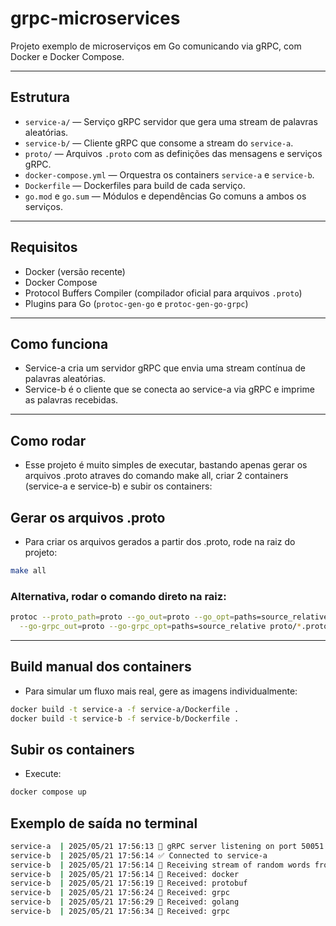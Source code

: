 # grpc-microservices

Projeto exemplo de microserviços em Go comunicando via gRPC, com Docker e Docker Compose.

---

## Estrutura

- `service-a/` — Serviço gRPC servidor que gera uma stream de palavras aleatórias.
- `service-b/` — Cliente gRPC que consome a stream do `service-a`.
- `proto/` — Arquivos `.proto` com as definições das mensagens e serviços gRPC.
- `docker-compose.yml` — Orquestra os containers `service-a` e `service-b`.
- `Dockerfile` — Dockerfiles para build de cada serviço.
- `go.mod` e `go.sum` — Módulos e dependências Go comuns a ambos os serviços.

---

## Requisitos

- Docker (versão recente)
- Docker Compose
- Protocol Buffers Compiler (compilador oficial para arquivos `.proto`)
- Plugins para Go (`protoc-gen-go` e `protoc-gen-go-grpc`)

---

## Como funciona

- Service-a cria um servidor gRPC que envia uma stream contínua de palavras aleatórias.
- Service-b é o cliente que se conecta ao service-a via gRPC e imprime as palavras recebidas.

---

## Como rodar

- Esse projeto é muito simples de executar, bastando apenas gerar os arquivos .proto atraves do comando make all, criar 2 containers (service-a e service-b) e subir os containers:

## Gerar os arquivos .proto

- Para criar os arquivos gerados a partir dos .proto, rode na raiz do projeto:

```bash
make all
```
### Alternativa, rodar o comando direto na raiz:

```bash
protoc --proto_path=proto --go_out=proto --go_opt=paths=source_relative \
  --go-grpc_out=proto --go-grpc_opt=paths=source_relative proto/*.proto
```

---

## Build manual dos containers
- Para simular um fluxo mais real, gere as imagens individualmente:

```bash
docker build -t service-a -f service-a/Dockerfile .
docker build -t service-b -f service-b/Dockerfile .
```

## Subir os containers
- Execute:

```bash
docker compose up
```

## Exemplo de saída no terminal

```bash
service-a  | 2025/05/21 17:56:13 🔌 gRPC server listening on port 50051
service-b  | 2025/05/21 17:56:14 ✅ Connected to service-a
service-b  | 2025/05/21 17:56:14 📡 Receiving stream of random words from service-a:
service-b  | 2025/05/21 17:56:14 📝 Received: docker
service-b  | 2025/05/21 17:56:19 📝 Received: protobuf
service-b  | 2025/05/21 17:56:24 📝 Received: grpc
service-b  | 2025/05/21 17:56:29 📝 Received: golang
service-b  | 2025/05/21 17:56:34 📝 Received: grpc
```